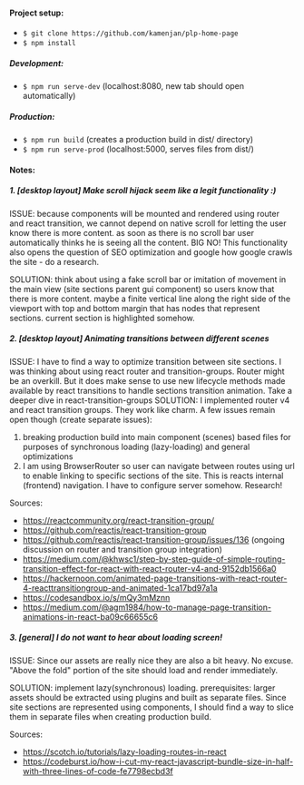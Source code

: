 #### Project setup:

- `$ git clone https://github.com/kamenjan/plp-home-page`
- `$ npm install`

##### Development:
- `$ npm run serve-dev` (localhost:8080, new tab should open automatically)

##### Production:
- `$ npm run build` (creates a production build in dist/ directory)
- `$ npm run serve-prod` (localhost:5000, serves files from dist/)

#### Notes:

##### 1. [desktop layout] Make scroll hijack seem like a legit functionality :)

ISSUE:  because components will be mounted and rendered using router and react transition, we cannot depend on native scroll for letting the user know there is more content. as soon as there is no scroll bar user automatically thinks he is seeing all the content. BIG NO! This functionality also opens the question of SEO optimization and google how google crawls the site - do a research. 

SOLUTION: think about using a fake scroll bar or imitation of movement in the main view (site sections parent gui component) so users know that there is more content. maybe a finite vertical line along the right side of the viewport with top and bottom margin that has nodes that represent sections. current section is highlighted somehow.

##### 2. [desktop layout] Animating transitions between different scenes

ISSUE: I have to find a way to optimize transition between site sections. I was thinking about using react router and transition-groups. Router might be an overkill. But it does make sense to use new lifecycle methods made available by react transitions to handle sections transition animation. Take a deeper dive in react-transition-groups
SOLUTION: I implemented router v4 and react transition groups. They work like charm. A few issues remain open though (create separate issues): 
1. breaking production build into main component (scenes) based files for purposes of synchronous loading (lazy-loading) and general optimizations 
2. I am using BrowserRouter so user can navigate between routes using url to enable linking to specific sections of the site. This is reacts internal (frontend) navigation. I have to configure server somehow. Research!
 
Sources:
- https://reactcommunity.org/react-transition-group/
- https://github.com/reactjs/react-transition-group
- https://github.com/reactjs/react-transition-group/issues/136 (ongoing discussion on router and transition group integration)
- https://medium.com/@khwsc1/step-by-step-guide-of-simple-routing-transition-effect-for-react-with-react-router-v4-and-9152db1566a0
- https://hackernoon.com/animated-page-transitions-with-react-router-4-reacttransitiongroup-and-animated-1ca17bd97a1a
- https://codesandbox.io/s/mQy3mMznn
- https://medium.com/@agm1984/how-to-manage-page-transition-animations-in-react-ba09c66655c6

##### 3. [general] I do not want to hear about loading screen!

ISSUE: Since our assets are really nice they are also a bit heavy. No excuse. "Above the fold" portion of the site should load and render immediately.

SOLUTION: implement lazy(synchronous) loading. prerequisites: larger assets should be extracted using plugins and built as separate files. Since site sections are represented using components, I should find a way to slice them in separate files when creating production build.

Sources:
- https://scotch.io/tutorials/lazy-loading-routes-in-react
- https://codeburst.io/how-i-cut-my-react-javascript-bundle-size-in-half-with-three-lines-of-code-fe7798ecbd3f